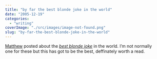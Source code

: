 ```yaml
---
title: "by far the best blonde joke in the world"
date: "2005-12-19"
categories: 
  - "writing"
coverImage: "./src/images/image-not-found.png"
slug: "by-far-the-best-blonde-joke-in-the-world"
---
```


[Matthew](http://www.somefoolwitha.com) posted about the [_best blonde joke_](http://www.somefoolwitha.com/2005/12/14/funny-blonde-joke/) in the world. I’m not normally one for these but this has got to be the best, deffinately worth a read.
